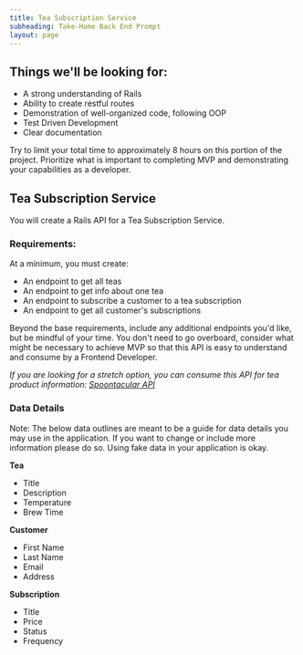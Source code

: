 ```yaml
---
title: Tea Subscription Service
subheading: Take-Home Back End Prompt
layout: page
---
```


## Things we'll be looking for:

- A strong understanding of Rails
- Ability to create restful routes
- Demonstration of well-organized code, following OOP
- Test Driven Development
- Clear documentation

Try to limit your total time to approximately 8 hours on this portion of the project. Prioritize what is important to completing MVP and demonstrating your capabilities as a developer.


## Tea Subscription Service

You will create a Rails API for a Tea Subscription Service.

### Requirements:

At a minimum, you must create:

* An endpoint to get all teas
* An endpoint to get info about one tea
* An endpoint to subscribe a customer to a tea subscription
* An endpoint to get all customer's subscriptions

Beyond the base requirements, include any additional endpoints you'd like, but be mindful of your time. You don't need to go overboard, consider what might be necessary to achieve MVP so that this API is easy to understand and consume by a Frontend Developer.

 _If you are looking for a stretch option, you can consume this API for tea product information: [Spoontacular API](https://spoonacular.com/food-api/docs)_

### Data Details

Note: The below data outlines are meant to be a guide for data details you may use in the application. If you want to change or include more information please do so. Using fake data in your application is okay.

<section class="call-to-action">

**Tea**

- Title
- Description
- Temperature
- Brew Time

**Customer**

- First Name
- Last Name
- Email
- Address

**Subscription**

- Title
- Price
- Status
- Frequency
</section>
